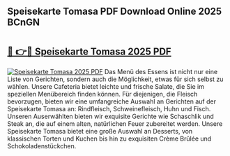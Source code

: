 ## Speisekarte Tomasa PDF Download Online 2025 BCnGN

# <h2><a href="http://gc67rze.nevu.top/?p=Speisekarte+Tomasa">🔗 👉🔴 Speisekarte Tomasa 2025 PDF</a></h2>

[![Speisekarte Tomasa 2025 PDF](https://i.imgur.com/dBaPXMq.png)](http://gc67rze.nevu.top/?p=Speisekarte+Tomasa)
Das Menü des Essens ist nicht nur eine Liste von Gerichten, sondern auch die Möglichkeit, etwas für sich selbst zu wählen. Unsere Cafeteria bietet leichte und frische Salate, die Sie im speziellen Menübereich finden können. Für diejenigen, die Fleisch bevorzugen, bieten wir eine umfangreiche Auswahl an Gerichten auf der Speisekarte Tomasa an: Rindfleisch, Schweinefleisch, Huhn und Fisch. Unseren Auserwählten bieten wir exquisite Gerichte wie Schaschlik und Steak an, die auf einem alten, natürlichen Feuer zubereitet werden. Unsere Speisekarte Tomasa bietet eine große Auswahl an Desserts, von klassischen Torten und Kuchen bis hin zu exquisiten Crème Brûlée und Schokoladenstückchen.
